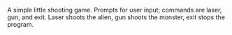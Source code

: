 A simple little shooting game.  Prompts for user input; commands are laser, gun, and exit.  Laser shoots the alien, gun shoots the monster, exit stops the program.
